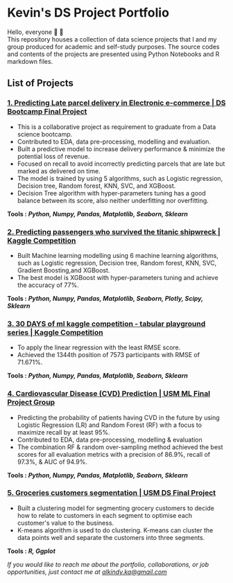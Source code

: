 # Kevin's DS Project Portfolio
Hello, everyone 👋 👋   
This repository houses a collection of data science projects that I and my group produced for academic and self-study purposes. The source codes and contents of the projects are presented using Python Notebooks and R markdown files.

## List of Projects

### [1. Predicting Late parcel delivery in Electronic e-commerce | DS Bootcamp Final Project](https://github.com/alkindykevin/Project-1-Late-Parcel-Delivery)
- This is a collaborative project as requirement to graduate from a Data science bootcamp.
- Contributed to EDA, data pre-processing, modelling and evaluation.
- Built a predictive model to increase delivery performance & minimize the potential loss of revenue.
- Focused on recall to avoid incorrectly predicting parcels that are late but marked as delivered on time. 
- The model is trained by using 5 algorithms, such as Logistic regression, Decision tree, Random forest, KNN, SVC, and XGBoost.
- Decision Tree algorithm with hyper-parameters tuning has a good balance between its score, also neither underfitting nor overfitting.

**Tools : *Python, Numpy, Pandas, Matplotlib, Seaborn, Sklearn***

### [2. Predicting passengers who survived the titanic shipwreck | Kaggle Competition](https://github.com/alkindykevin/Project-2-Predicting-passengers-who-survived-the-titanic-shipwreck)
- Built Machine learning modelling using 6 machine learning algorithms, such as Logistic regression, Decision tree, Random forest, KNN, SVC, Gradient Boosting,and XGBoost.  
- The best model is XGBoost with hyper-parameters tuning and achieve the accuracy of 77%.

**Tools : *Python, Numpy, Pandas, Matplotlib, Seaborn, Plotly, Scipy, Sklearn***

### [3. 30 DAYS of ml kaggle competition - tabular playground series | Kaggle Competition](https://github.com/alkindykevin/Project-3-30-DAYS-of-ml-kaggle-competition-tabular-playground-series)
- To apply the linear regression with the least RMSE score.
- Achieved the 1344th position of 7573 participants with RMSE of 71.671%.

**Tools : *Python, Numpy, Pandas, Matplotlib, Seaborn, Sklearn***

### [4. Cardiovascular Disease (CVD) Prediction | USM ML Final Project Group](https://github.com/alkindykevin/Project-4-CARDIOVASCULAR-DISEASE-CVD-PREDICTION-USING-SUPERVISED-MACHINE-LEARNING)
- Predicting the probability of patients having CVD in the future by using Logistic Regression (LR) and Random Forest (RF) with a focus to maximize recall by at least 95%.
- Contributed to EDA, data pre-processing, modelling & evaluation
- The combination RF & random over-sampling method achieved the best scores for all evaluation metrics with a precision of 86.9%, recall of 97.3%, & AUC of 94.9%.

**Tools : *Python, Numpy, Pandas, Matplotlib, Seaborn, Sklearn***

### [5. Groceries customers segmentation | USM DS Final Project](https://github.com/alkindykevin/Project-5-Groceries-customers-segmentation)
- Built a clustering model for segmenting grocery customers to decide how to relate to customers in each segment to optimise each customer's value to the business.
- K-means algorithm is used to do clustering. K-means can cluster the data points well and separate the customers into three segments.

**Tools : *R, Ggplot***

*If you would like to reach me about the portfolio, collaborations, or job opportunities, just contact me at alkindy.ka@gmail.com*
